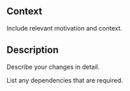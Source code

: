 ## Context

Include relevant motivation and context.

## Description

Describe your changes in detail.

List any dependencies that are required.
